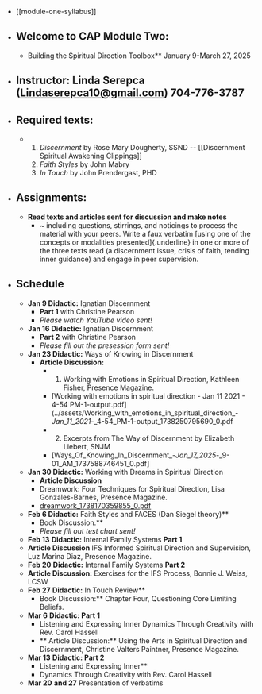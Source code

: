 - [[module-one-syllabus]]
- ## Welcome to CAP Module Two:
	- Building the Spiritual Direction Toolbox**
	  January 9-March 27, 2025
- ## Instructor: Linda Serepca (<Lindaserepca10@gmail.com>) 704-776-3787
- ## Required texts:
	- 1. *Discernment* by Rose Mary Dougherty, SSND -- [[Discernment Spiritual Awakening Clippings]]
	  2. *Faith Styles* by John Mabry
	  3. *In Touch* by John Prendergast, PHD
- ## Assignments:
	- **Read texts and articles sent for discussion and make notes**
		- ~ including questions, stirrings, and noticings to process the material with your peers.
		  Write a faux verbatim [using one of the concepts or modalities presented]{.underline} in one or more of the three texts read (a discernment issue, crisis of faith, tending inner guidance) and engage in peer supervision.
- ## Schedule
	- **Jan 9 Didactic:** Ignatian Discernment
		- **Part 1** with Christine Pearson
		- *Please watch YouTube video sent!*
	- **Jan 16 Didactic:** Ignatian Discernment
		- **Part 2** with Christine Pearson
		- *Please fill out the presession form sent!*
	- **Jan 23 Didactic:** Ways of Knowing in Discernment
		- **Article Discussion:**
			- 1. Working with Emotions in Spiritual Direction, Kathleen Fisher, Presence Magazine.
			- [Working with emotions in spiritual direction - Jan 11 2021 - 4-54 PM-1-output.pdf](../assets/Working_with_emotions_in_spiritual_direction_-_Jan_11_2021_-_4-54_PM-1-output_1738250795690_0.pdf
			- 2. Excerpts from The Way of Discernment by Elizabeth Liebert, SNJM
			- [Ways_Of_Knowing_In_Discernment_-_Jan_17_2025_-_9-01_AM_1737588746451_0.pdf]
	- **Jan 30 Didactic:** Working with Dreams in Spiritual Direction
		- **Article Discussion**
		- Dreamwork: Four Techniques for Spiritual Direction, Lisa Gonzales-Barnes, Presence Magazine.
		- [dreamwork_1738170359855_0.pdf](../assets/dreamwork_1738170359855_0_1738243009895_0.pdf)
	- **Feb 6 Didactic:** Faith Styles and FACES (Dan Siegel theory)**
		- Book Discussion.**
		- *Please fill out test chart sent!*
	- **Feb 13** **Didactic:** Internal Family Systems **Part 1**
	- **Article Discussion** IFS Informed Spiritual Direction and Supervision, Luz Marina Diaz, Presence Magazine.
	- **Feb 20** **Didactic:** Internal Family Systems **Part 2**
	- **Article Discussion:** Exercises for the IFS Process, Bonnie J. Weiss, LCSW
	- **Feb 27** **Didactic:** In Touch Review**
		- Book Discussion:** Chapter Four, Questioning Core Limiting Beliefs.
	- **Mar 6** **Didactic: Part 1**
		- Listening and Expressing Inner Dynamics Through Creativity with Rev. Carol Hassell
		- ** Article Discussion:** Using the Arts in Spiritual Direction and Discernment, Christine Valters Paintner, Presence Magazine.
	- **Mar 13** **Didactic: Part 2**
		- Listening and Expressing Inner**
		- Dynamics Through Creativity with Rev. Carol Hassell
	- **Mar 20** **and 27** Presentation of verbatims